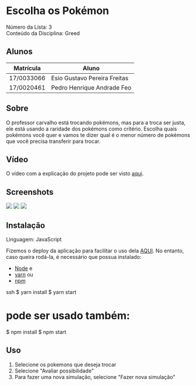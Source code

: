 # Escolha os Pokémon

Número da Lista: 3<br>
Conteúdo da Disciplina: Greed<br>

## Alunos

| Matrícula  | Aluno                        |
| ---------- | ---------------------------- |
| 17/0033066 | Esio Gustavo Pereira Freitas |
| 17/0020461 | Pedro Henrique Andrade Feo   |

## Sobre

O professor carvalho está trocando pokémons, mas para a troca ser
justa, ele está usando a raridade dos pokémons como critério.
Escolha quais pokémons você quer e vamos te dizer qual é o menor
número de pokémons que você precisa transferir para trocar.

## Vídeo

O vídeo com a explicação do projeto pode ser visto [aqui](https://github.com/projeto-de-algoritmos/Greed_choose_the_pokemon/blob/master/video.mp4).

## Screenshots

![](https://raw.githubusercontent.com/projeto-de-algoritmos/Greed_choose_the_pokemon/master/img/Screenshot%20from%202020-10-15%2017-54-07.png)
![](https://raw.githubusercontent.com/projeto-de-algoritmos/Greed_choose_the_pokemon/master/img/Screenshot%20from%202020-10-15%2017-54-32.png)
![](https://raw.githubusercontent.com/projeto-de-algoritmos/Greed_choose_the_pokemon/master/img/Screenshot%20from%202020-10-15%2017-54-53.png)

## Instalação

Linguagem: JavaScript<br>

Fizemos o deploy da aplicação para facilitar o uso dela [AQUI](https://choose-pokemon.netlify.app).
No entanto, caso queira rodá-la, é necessário que possua instalado:

- [Node](https://nodejs.org/en/) e
- [yarn](https://yarnpkg.com/) ou
- [npm](https://www.npmjs.com/)

ssh
$ yarn install
$ yarn start

# pode ser usado também:

$ npm install
$ npm start


## Uso

1. Selecione os pokemons que deseja trocar
2. Selecione "Avaliar possibilidade"
3. Para fazer uma nova simulação, selecione "Fazer nova simulação"